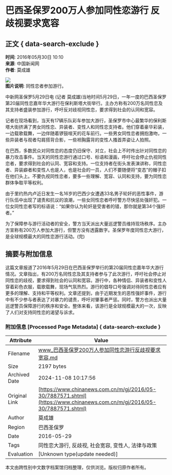 # 巴西圣保罗200万人参加同性恋游行 反歧视要求宽容

## 正文 { data-search-exclude }


**时间**: 2016年05月30日 10:10  
**来源**: 中国新闻网  
**作者**: 莫成雄  

![](http://www.chinanews.com/gj/2016/05-30/U244P4T8D7887571F107DT20160530100950.jpg)  
**图片说明**: 同性恋者参加游行。

中新网圣保罗5月29日电 (记者 莫成雄)当地时间5月29日，一年一度的巴西圣保罗第20届同性恋嘉年华大游行在保利斯塔大街举行。主办方称有200万名同性恋及其支持者盛装参加游行，呼吁反对歧视同性恋，要求得到社会的认同和宽容。

记者在现场看到，当天有17辆乐队彩车参加大游行，圣保罗市中心最繁华的保利斯塔大街挤满了男女同性恋、异装者、变性人和同性恋支持者。他们穿着豪华彩装，一边载歌载舞，一边伴随着锣鼓喧天的花车前行。一些男女同性恋者拥抱激吻，一些异装者与观者勾肩搭背合影，一些袒胸露背的变性人搔首弄姿让人拍照。

在巴西，多数民众对同性恋的态度仍旧保守、对立，社会上不时传出针对同性恋的暴力攻击事件。当天的同性恋游行通过口号、标语和漫画，呼吁社会停止仇视同性恋者，要求得到社会的认同、宽容和支持。一位支持者在街头发表演讲称，同性恋者、异装癖者和变性人也是人，也是社会的一员，人们不要随便将“变态”的帽子扣在他们头上。不要仇视同性恋者，要多一些理解、宽容、认同和支持，要为同性恋群体争取平等权利。

由于里约热内卢近日发生一名16岁的巴西少女遭遇33名男子轮奸的恶性事件，游行队伍中出现了谴责和抗议的浪潮，一些女同性恋者呼吁警方尽快惩处强奸犯。一位女同性恋者写的标语说：“如果你认为轮奸是受害者的错，那你就是第34个强奸者。”

为了保障参与游行活动者的安全，警方当天派出大量巡逻警员维持现场秩序。主办方宣称有200万人参加大游行，但警方没有透露数字。圣保罗年度同性恋大游行，是全球规模最大的同性恋游行活动。(完)

## 摘要与附加信息

<!-- tcd_abstract -->
这篇文章报道了2016年5月29日在巴西圣保罗举行的第20届同性恋嘉年华大游行情况。文章指出，有200万名同性恋及其支持者参与了此次游行，呼吁社会停止对同性恋的歧视，要求得到社会的认同和宽容。游行中，各种情侣、异装者和变性人穿着彩色衣服，载歌载舞，现场气氛热烈。游行的倡导口号强调对待同性恋者应有更多的理解、支持和平等权利。文章还提到，由于近期发生的恶性强奸事件，游行中有不少参与者表达了对暴力的谴责，呼吁对肇事者严惩。同时，警方也派出大量巡逻警员保障游行的秩序和安全。整体来看，该游行是全球规模最大的一次，反映了人们对支持同性恋的渴望与诉求。
<!-- tcd_abstract_end -->

### 附加信息 [Processed Page Metadata] { data-search-exclude }

| Attribute       | Value                                  |
|-----------------|----------------------------------------|
| Filename        | www_巴西圣保罗200万人参加同性恋游行反歧视要求宽容.md                             |
| Size            | 2197 bytes                           |
| Archived Date   | 2024-11-08 10:17:56                             |
| Original Link   | [https://www.chinanews.com.cn/m/gj/2016/05-30/7887571.shtml](https://www.chinanews.com.cn/m/gj/2016/05-30/7887571.shtml)                       |
| Author          | 莫成雄                               |
| Region          | 巴西圣保罗                               |
| Date            | 2016-05-29                                 |
| Tags            | 同性恋大游行, 反歧视, 社会宽容, 变性人, 法律与政策                                 |
| Evaluation            | [Unknown type(update needed)]                                 |
<!-- tcd_table_end -->

本文由跨性别中文数字档案馆归档整理，仅供浏览。版权归原作者所有。
